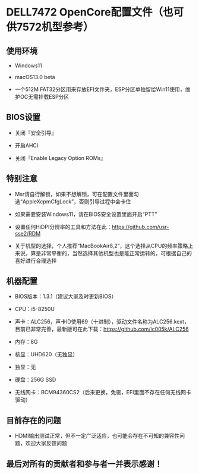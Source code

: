 # DELL7472 OpenCore配置文件（也可供7572机型参考）

## 使用环境
* Windows11

* macOS13.0 beta

* 一个512M FAT32分区用来存放EFI文件夹，ESP分区单独留给Win11使用，维护OC无需挂载ESP分区

## BIOS设置

* 关闭『安全引导』

* 开启AHCI

* 关闭『Enable Legacy Option ROMs』

## 特别注意

* Msr请自行解锁，如果不想解锁，可在配置文件里面勾选“AppleXcpmCfgLock”，否则引导过程中会卡住

* 如果需要安装Windows11，请在BIOS安全设置里面开启“PTT”

* 设置任何HiDPI分辨率的工具和方法在此：https://github.com/usr-sse2/RDM

* 关于机型的选择，个人推荐“MacBookAir8,2”，这个选择从CPU的频率策略上来说，算是非常平衡的，当然选择其他机型也是能正常运转的，可根据自己的喜好进行合理选择

## 机器配置

* BIOS版本：1.3.1（建议大家及时更新BIOS）

* CPU：i5-8250U

* 声卡：ALC256，声卡ID使用69（十进制），驱动文件名称为ALC256.kext，目前已非常完善，最新版可在此下载：https://github.com/ic005k/ALC256

* 内存：8G

* 核显：UHD620（无独显）

* 独显：无

* 硬盘：256G SSD

* 无线网卡：BCM94360CS2（后来更换，免驱，EFI里面不存在任何无线网卡驱动）

## 目前存在的问题

* HDMI输出测试正常，但不一定广泛适应，也可能会存在不可知的兼容性问题，欢迎大家反馈问题

## 最后对所有的贡献者和参与者一并表示感谢！
